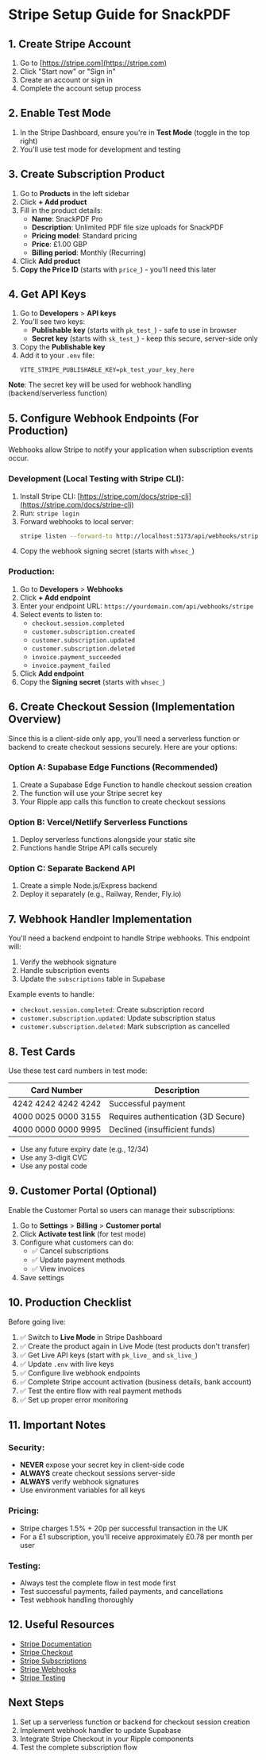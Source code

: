 # Stripe Setup Guide for SnackPDF

## 1. Create Stripe Account

1. Go to [https://stripe.com](https://stripe.com)
2. Click "Start now" or "Sign in"
3. Create an account or sign in
4. Complete the account setup process

## 2. Enable Test Mode

1. In the Stripe Dashboard, ensure you're in **Test Mode** (toggle in the top right)
2. You'll use test mode for development and testing

## 3. Create Subscription Product

1. Go to **Products** in the left sidebar
2. Click **+ Add product**
3. Fill in the product details:
   - **Name**: SnackPDF Pro
   - **Description**: Unlimited PDF file size uploads for SnackPDF
   - **Pricing model**: Standard pricing
   - **Price**: £1.00 GBP
   - **Billing period**: Monthly (Recurring)
4. Click **Add product**
5. **Copy the Price ID** (starts with `price_`) - you'll need this later

## 4. Get API Keys

1. Go to **Developers** > **API keys**
2. You'll see two keys:
   - **Publishable key** (starts with `pk_test_`) - safe to use in browser
   - **Secret key** (starts with `sk_test_`) - keep this secure, server-side only
3. Copy the **Publishable key**
4. Add it to your `.env` file:
   ```
   VITE_STRIPE_PUBLISHABLE_KEY=pk_test_your_key_here
   ```

**Note**: The secret key will be used for webhook handling (backend/serverless function)

## 5. Configure Webhook Endpoints (For Production)

Webhooks allow Stripe to notify your application when subscription events occur.

### Development (Local Testing with Stripe CLI):

1. Install Stripe CLI: [https://stripe.com/docs/stripe-cli](https://stripe.com/docs/stripe-cli)
2. Run: `stripe login`
3. Forward webhooks to local server:
   ```bash
   stripe listen --forward-to http://localhost:5173/api/webhooks/stripe
   ```
4. Copy the webhook signing secret (starts with `whsec_`)

### Production:

1. Go to **Developers** > **Webhooks**
2. Click **+ Add endpoint**
3. Enter your endpoint URL: `https://yourdomain.com/api/webhooks/stripe`
4. Select events to listen to:
   - `checkout.session.completed`
   - `customer.subscription.created`
   - `customer.subscription.updated`
   - `customer.subscription.deleted`
   - `invoice.payment_succeeded`
   - `invoice.payment_failed`
5. Click **Add endpoint**
6. Copy the **Signing secret** (starts with `whsec_`)

## 6. Create Checkout Session (Implementation Overview)

Since this is a client-side only app, you'll need a serverless function or backend to create checkout sessions securely. Here are your options:

### Option A: Supabase Edge Functions (Recommended)

1. Create a Supabase Edge Function to handle checkout session creation
2. The function will use your Stripe secret key
3. Your Ripple app calls this function to create checkout sessions

### Option B: Vercel/Netlify Serverless Functions

1. Deploy serverless functions alongside your static site
2. Functions handle Stripe API calls securely

### Option C: Separate Backend API

1. Create a simple Node.js/Express backend
2. Deploy it separately (e.g., Railway, Render, Fly.io)

## 7. Webhook Handler Implementation

You'll need a backend endpoint to handle Stripe webhooks. This endpoint will:

1. Verify the webhook signature
2. Handle subscription events
3. Update the `subscriptions` table in Supabase

Example events to handle:
- `checkout.session.completed`: Create subscription record
- `customer.subscription.updated`: Update subscription status
- `customer.subscription.deleted`: Mark subscription as cancelled

## 8. Test Cards

Use these test card numbers in test mode:

| Card Number | Description |
|-------------|-------------|
| 4242 4242 4242 4242 | Successful payment |
| 4000 0025 0000 3155 | Requires authentication (3D Secure) |
| 4000 0000 0000 9995 | Declined (insufficient funds) |

- Use any future expiry date (e.g., 12/34)
- Use any 3-digit CVC
- Use any postal code

## 9. Customer Portal (Optional)

Enable the Customer Portal so users can manage their subscriptions:

1. Go to **Settings** > **Billing** > **Customer portal**
2. Click **Activate test link** (for test mode)
3. Configure what customers can do:
   - ✅ Cancel subscriptions
   - ✅ Update payment methods
   - ✅ View invoices
4. Save settings

## 10. Production Checklist

Before going live:

1. ✅ Switch to **Live Mode** in Stripe Dashboard
2. ✅ Create the product again in Live Mode (test products don't transfer)
3. ✅ Get Live API keys (start with `pk_live_` and `sk_live_`)
4. ✅ Update `.env` with live keys
5. ✅ Configure live webhook endpoints
6. ✅ Complete Stripe account activation (business details, bank account)
7. ✅ Test the entire flow with real payment methods
8. ✅ Set up proper error monitoring

## 11. Important Notes

### Security:
- **NEVER** expose your secret key in client-side code
- **ALWAYS** create checkout sessions server-side
- **ALWAYS** verify webhook signatures
- Use environment variables for all keys

### Pricing:
- Stripe charges 1.5% + 20p per successful transaction in the UK
- For a £1 subscription, you'll receive approximately £0.78 per month per user

### Testing:
- Always test the complete flow in test mode first
- Test successful payments, failed payments, and cancellations
- Test webhook handling thoroughly

## 12. Useful Resources

- [Stripe Documentation](https://stripe.com/docs)
- [Stripe Checkout](https://stripe.com/docs/payments/checkout)
- [Stripe Subscriptions](https://stripe.com/docs/billing/subscriptions/overview)
- [Stripe Webhooks](https://stripe.com/docs/webhooks)
- [Stripe Testing](https://stripe.com/docs/testing)

## Next Steps

1. Set up a serverless function or backend for checkout session creation
2. Implement webhook handler to update Supabase
3. Integrate Stripe Checkout in your Ripple components
4. Test the complete subscription flow

